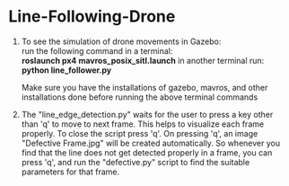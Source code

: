 # Line-Following-Drone

1.  To see the simulation of drone movements in Gazebo: \
        run the following command in a terminal: \
               **roslaunch px4 mavros_posix_sitl.launch** 
        in another terminal run: 
               **python line_follower.py** 
                
    Make sure you have the installations of gazebo, mavros, and other installations done before running the above terminal commands 
    
    
2. The "line_edge_detection.py" waits for the user to press a key other than 'q' to move to next frame. This helps to visualize each frame properly. To close the script press 'q'. On pressing 'q', an image "Defective Frame.jpg" will be created automatically. So whenever you find that the line does not get detected properly in a frame, you can press 'q', and run the "defective.py" script to find the suitable parameters for that frame. 

